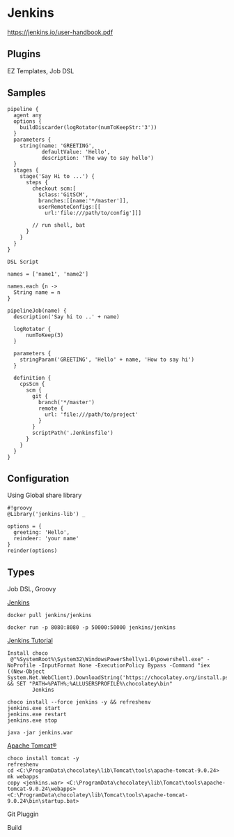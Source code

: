 # Jenkins

https://jenkins.io/user-handbook.pdf


## Plugins

EZ Templates, Job DSL

## Samples

```
pipeline {
  agent any
  options {
    buildDiscarder(logRotator(numToKeepStr:'3'))
  }
  parameters {
    string(name: 'GREETING',
           defaultValue: 'Hello',
           description: 'The way to say hello')
  }
  stages {
    stage('Say Hi to ...') {
      steps {
        checkout scm:[
          $class:'GitSCM',
          branches:[[name:'*/master']],
          userRemoteConfigs:[[
            url:'file:///path/to/config']]]
            
        // run shell, bat
      }
    }
  }
}
```

```
DSL Script

names = ['name1', 'name2']

names.each {n -> 
  String name = n
}

pipelineJob(name) {
  description('Say hi to ..' + name)
  
  logRotator {
      numToKeep(3)
  }
  
  parameters {
    stringParam('GREETING', 'Hello' + name, 'How to say hi')
  }
  
  definition {
    cpsScm {
      scm {
        git {
          branch('*/master')
          remote {
            url: 'file:///path/to/project'
          }
        }
        scriptPath('.Jenkinsfile')
      }
    }
  }
}
```

## Configuration

Using Global share library
```
#!groovy
@Library('jenkins-lib') _

options = {
  greeting: 'Hello',
  reindeer: 'your name'
}
reinder(options)
```
## Types

 Job DSL, Groovy


[Jenkins](https://code-maven.com/jenkins)

`docker pull jenkins/jenkins`

`docker run -p 8080:8080 -p 50000:50000 jenkins/jenkins`

 [Jenkins Tutorial](https://www.tutorialspoint.com/jenkins/index.htm)

```
Install choco
 @"%SystemRoot%\System32\WindowsPowerShell\v1.0\powershell.exe" -NoProfile -InputFormat None -ExecutionPolicy Bypass -Command "iex ((New-Object System.Net.WebClient).DownloadString('https://chocolatey.org/install.ps1'))" && SET "PATH=%PATH%;%ALLUSERSPROFILE%\chocolatey\bin"
        Jenkins

choco install --force jenkins -y && refreshenv
jenkins.exe start
jenkins.exe restart
jenkins.exe stop
```

```
java -jar jenkins.war
```

[Apache Tomcat®](http://tomcat.apache.org/)

```
choco install tomcat -y
refreshenv
cd <C:\ProgramData\chocolatey\lib\Tomcat\tools\apache-tomcat-9.0.24>
mk webapps
copy <jenkins.war> <C:\ProgramData\chocolatey\lib\Tomcat\tools\apache-tomcat-9.0.24\webapps>
<C:\ProgramData\chocolatey\lib\Tomcat\tools\apache-tomcat-9.0.24\bin\startup.bat>
```

Git Pluggin

Build

